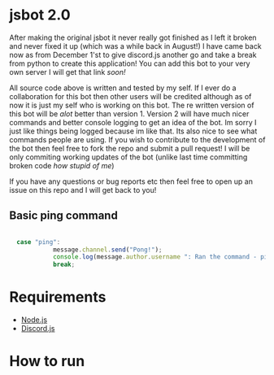 # jsbot 2.0
After making the original jsbot it never really got finished as I left it broken and never fixed it up (which was a while back in August!) I have came back now as from December 1'st to give discord.js another go and take a break from python to create this application! You can add this bot to your very own server I will get that link *soon!* 

All source code above is written and tested by my self. If I ever do a collaboration for this bot then other users will be credited although as of now it is just my self who is working on this bot. The re written version of this bot will be *alot* better than version 1. Version 2 will have much nicer commands and better console logging to get an idea of the bot. Im sorry I just like things being logged because im like that. Its also nice to see what commands people are using. If you wish to contribute to the development of the bot then feel free to fork the repo and submit a pull request! I will be only commiting working updates of the bot (unlike last time committing broken code *how stupid of me*)

If you have any questions or bug reports etc then feel free to open up an issue on this repo and I will get back to you!

## Basic ping command

```javascript
  
  case "ping":
			message.channel.send("Pong!");
			console.log(message.author.username ": Ran the command - ping");
			break;

```

# Requirements

* [Node.js](https://nodejs.org/en/)
* [Discord.js](https://discord.js.org/en/)



# How to run

